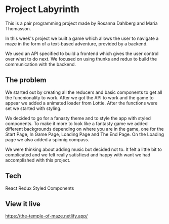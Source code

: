 # Project Labyrinth

This is a pair programming project made by Rosanna Dahlberg and Maria Thomasson.

In this week's project we built a game which allows the user to navigate a maze in the form of a text-based adventure, provided by a backend.

We used an API specified to build a frontend which gives the user control over what to do next. We focused on using thunks and redux to build the communication with the backend.  

## The problem

We started out by creating all the reducers and basic components to get all the funcnionality to work. After we got the API to work and the game to appear we added a animated loader from Lottie. After the functions were set we started with styling.

We decided to go for a fanasty theme and to style the app with styled components. To make it more to look like a fantasty game we added different backgrounds depending on where you are in the game, one for the Start Page, In Game Page, Loading Page and The End Page. On the Loading page we also added a spinnig compass.

We were thinking about adding music but decided not to. It felt a little bit to complicated and we felt really satisfiesd and happy with want we had accomplished with this project.

## Tech

React
Redux
Styled Components


## View it live

https://the-temple-of-maze.netlify.app/
